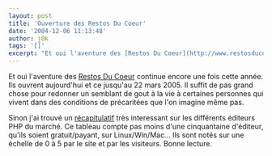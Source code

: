 ```yaml
---
layout: post
title: 'Ouverture des Restos Du Coeur'
date: '2004-12-06 11:13:48'
author: j0k
tags: '[]'
excerpt: "Et oui l'aventure des [Restos Du Coeur](http://www.restosducoeur.org/) continue encore une fois cette année. Ils ouvrent aujourd'hui et ce jusqu'au 22 mars 2005.   Il suffit de pas grand chose pour redonner un semblant de gout à la vie à certaines personnes qui vivent dans des conditions de précaritées que l'on imagine même pas.  \n  \nSinon j'ai      …"
---
```


Et oui l'aventure des [Restos Du Coeur](http://www.restosducoeur.org/) continue encore une fois cette année. Ils ouvrent aujourd'hui et ce jusqu'au 22 mars 2005.   Il suffit de pas grand chose pour redonner un semblant de gout à la vie à certaines personnes qui vivent dans des conditions de précaritées que l'on imagine même pas.

Sinon j'ai trouvé un [récapitulatif](http://www.php-editors.com/review/) très interessant sur les différents éditeurs PHP du marché.   Ce tableau compte pas moins d'une cinquantaine d'éditeur, qu'ils soient gratuit/payant, sur Linux/Win/Mac...   Ils sont notés sur une échelle de 0 à 5 par le site et par les visiteurs.   Bonne lecture.
